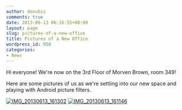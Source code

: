```yaml
---
author: denubis
comments: true
date: 2013-06-13 06:16:55+00:00
layout: page
slug: pictures-of-a-new-office
title: Pictures of a New Office
wordpress_id: 958
categories:
- News
---
```


Hi everyone! We're now on the 3rd Floor of Morven Brown, room 349!

Here are some pictures of us as we're settling into our new space and playing with Android picture filters.

[![IMG_20130613_161302](http://www.fedarch.org/wordpress/wp-content/uploads//2013/06/IMG_20130613_161302-1024x576.jpg)](wp-content/uploads//2013/06/IMG_20130613_161302.jpg) [![IMG_20130613_161146](http://www.fedarch.org/wordpress/wp-content/uploads//2013/06/IMG_20130613_161146-1024x576.jpg)](wp-content/uploads//2013/06/IMG_20130613_161146.jpg)
